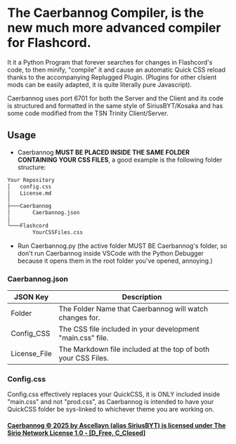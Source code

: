 # The Caerbannog Compiler, is the new much more advanced compiler for Flashcord.

It it a Python Program that forever searches for changes in Flashcord's code, to then minify, "compile" it and cause an automatic Quick CSS reload thanks to the accompanying Replugged Plugin. (Plugins for other clsient mods can be easily adapted, it is quite literally pure Javascript).


Caerbannog uses port 6701 for both the Server and the Client and its code is structured and formatted in the same style of SiriusBYT/Kosaka and has some code modified from the TSN Trinity Client/Server.

## Usage
- Caerbannog **MUST BE PLACED INSIDE THE SAME FOLDER CONTAINING YOUR CSS FILES**, a good example is the following folder structure:
```txt
Your Repository
│   config.css
│   License.md
│
├───Caerbannog
│       Caerbannog.json
│
└───Flashcord
        YourCSSFiles.css
```
- Run Caerbannog.py (the active folder MUST BE Caerbannog's folder, so don't run Caerbannog inside VSCode with the Python Debugger because it opens them in the root folder you've opened, annoying.)

### Caerbannog.json

| JSON Key | Description |
|----------|-------------|
| Folder   | The Folder Name that Caerbannog will watch changes for. |
| Config_CSS | The CSS file included in your development "main.css" file. |
| License_File | The Markdown file included at the top of both your CSS Files. |

### Config.css
Config.css effectively replaces your QuickCSS, it is ONLY included inside "main.css" and not "prod.css", as Caerbannog is intended to have your QuickCSS folder be sys-linked to whichever theme you are working on.


#### [Caerbannog © 2025 by Ascellayn (alias SiriusBYT) is licensed under The Sirio Network License 1.0 - [D_Free, C_Closed]](https://dev.sirio-network.com/license/1.0)
